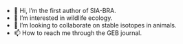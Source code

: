 - 👋 Hi, I’m the first author of SIA-BRA. 
- 👀 I’m interested in wildlife ecology.
- 💞️ I’m looking to collaborate on stable isotopes in animals.
- 📫 How to reach me through the GEB journal.
